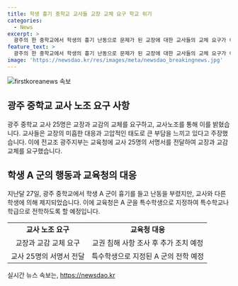 ```yaml
---
title: 학생 흉기 중학교 교사들 교장 교체 요구 학교 위기
categories:
  - News
excerpt: >
  광주의 한 중학교에서 학생의 흉기 난동으로 문제가 된 교장에 대한 교사들의 교체 요구가 이뤄졌습니다. 교사 25명은 교장이 책무를 이행하지 않았고, 고압적인 태도로 대처해왔다고 지적하며 교체를 요구했습니다. 전교조 광주지부는 교육청에 교사 25명의 서명서를 전달하고 교장과 교감의 교체를 촉구했습니다. 교육청은 사건을 조사하고 추가 조치를 취할 예정이라고 밝혔으며, 해당 학생은 특수학생으로 지정되어 전학하게 될 것으로 전해졌습니다.
feature_text: >
  광주의 한 중학교에서 학생의 흉기 난동으로 문제가 된 교장에 대한 교사들의 교체 요구가 이뤄졌습니다. 교사 25명은 교장이 책무를 이행하지 않았고, 고압적인 태도로 대처해왔다고 지적하며 교체를 요구했습니다. 전교조 광주지부는 교육청에 교사 25명의 서명서를 전달하고 교장과 교감의 교체를 촉구했습니다. 교육청은 사건을 조사하고 추가 조치를 취할 예정이라고 밝혔으며, 해당 학생은 특수학생으로 지정되어 전학하게 될 것으로 전해졌습니다.
image: 'https://newsdao.kr/res/images/meta/newsdao_breakingnews.jpg'
---
```


<p><img src="https://newsdao.kr/res/images/meta/newsdao_breakingnews.jpg" alt="firstkoreanews 속보" /></p>

<h2 data-ke-size="size26">광주 중학교 교사 노조 요구 사항</h2>

<p data-ke-size="size16">광주 중학교 교사 25명은 교장과 교감의 교체를 요구하고, 교사노조를 통해 이를 밝혔습니다. 교사들은 교장의 미흡한 대응과 고압적인 태도로 큰 부담을 느끼고 있다고 주장했습니다. 이에 전교조 광주지부는 교육청에 교사 25명의 서명서를 전달하여 교장과 교감 교체를 요구했습니다.</p>

<h2 data-ke-size="size26">학생 A 군의 행동과 교육청의 대응</h2>

<p data-ke-size="size16">지난달 27일, 광주 중학교에서 학생 A 군이 흉기를 들고 난동을 부렸지만, 교사와 다른 학생에 의해 제지되었습니다. 이에 교육청은 A 군을 특수학생으로 지정하여 특수학교나 학급으로 전학하도록 할 예정입니다.</p>

<table style="width: 100%;" data-ke-style="text-align: center;">
<tbody>
<tr>
<td style="text-align: center; height: 17px;"><b>교사 노조 요구</b></td>
<td style="text-align: center; height: 17px;"><b>교육청 대응</b></td>
</tr>
<tr>
<td style="text-align: center; height: 17px;">교장과 교감 교체 요구</td>
<td style="text-align: center; height: 17px;">교권 침해 사항 조사 후 추가 조치 예정</td>
</tr>
<tr>
<td style="text-align: center; height: 17px;">교사 25명의 서명서 전달</td>
<td style="text-align: center; height: 17px;">특수학생으로 지정된 A 군의 전학 예정</td>
</tr>
</tbody>
</table>
실시간 뉴스 속보는, <a href="https://newsdao.kr" rel="dofollow">https://newsdao.kr</a>


